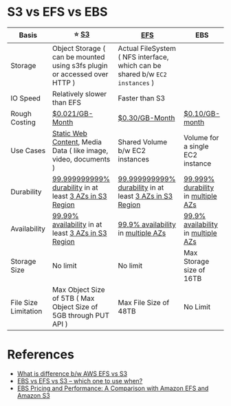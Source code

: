 
# S3 vs EFS vs EBS

| Basis                | :star: [S3](AmazonS3.md)                                                                                                                                                        | [EFS](AmazonEFS.md)                                                                                                                                                     | EBS                                                                                                                                                            |
|----------------------|---------------------------------------------------------------------------------------------------------------------------------------------------------------------------------|-------------------------------------------------------------------------------------------------------------------------------------------------------------------------|----------------------------------------------------------------------------------------------------------------------------------------------------------------|
| Storage              | Object Storage ( can be mounted using s3fs plugin or accessed over HTTP )                                                                                                       | Actual FileSystem ( NFS interface, which can be shared b/w `EC2 instances` )                                                                                            |
| IO Speed             | Relatively slower than EFS                                                                                                                                                      | Faster than S3                                                                                                                                                          |
| Rough Costing        | [$0.021/GB-Month](https://aws.amazon.com/s3/pricing/)                                                                                                                           | [$0.30/GB-Month](https://aws.amazon.com/efs/pricing/)                                                                                                                   | [$0.10/GB-month](https://aws.amazon.com/ebs/pricing/)                                                                                                          |
| Use Cases            | [Static Web Content](../0_AWSDesigns/WPSiteCloudFront&S3.md), Media Data ( like image, video, documents )                                                                       | Shared Volume b/w EC2 instances                                                                                                                                         | Volume for a single EC2 instance                                                                                                                               |
| Durability           | [99.999999999% durability](../../1_HLDDesignComponents/0_SystemGlossaries/Durability.md) in at least [3 AZs in S3 Region](../AWS-Global-Architecture-Region-AZ.md)              | [99.999999999% durability](../../1_HLDDesignComponents/0_SystemGlossaries/Durability.md) in at least [3 AZs in S3 Region](../AWS-Global-Architecture-Region-AZ.md) | [99.999% durability](../../1_HLDDesignComponents/0_SystemGlossaries/Durability.md) in [multiple AZs](../AWS-Global-Architecture-Region-AZ.md)                                                                                |
| Availability         | [99.99% availability](../../1_HLDDesignComponents/0_SystemGlossaries/HighAvailability.md#power-of-9s) in at least [3 AZs in S3 Region](../AWS-Global-Architecture-Region-AZ.md) | [99.9% availability](../../1_HLDDesignComponents/0_SystemGlossaries/HighAvailability.md#power-of-9s) in [multiple AZs](../AWS-Global-Architecture-Region-AZ.md)         | [99.9% availability](../../1_HLDDesignComponents/0_SystemGlossaries/HighAvailability.md#power-of-9s) in [multiple AZs](../AWS-Global-Architecture-Region-AZ.md) |
| Storage Size         | No limit                                                                                                                                                                        | No limit                                                                                                                                                                | Max Storage size of 16TB                                                                                                                                       |
| File Size Limitation | Max Object Size of 5TB ( Max Object Size of 5GB through PUT API )                                                                                                               | Max File Size of 48TB                                                                                                                                                   | No Limit                                                                                                                                                       |

# References
- [What is difference b/w AWS EFS vs S3](https://stackoverflow.com/questions/29573142/what-is-difference-between-aws-efs-and-s3)
- [EBS vs EFS vs S3 – which one to use when?](https://www.justaftermidnight247.com/insights/ebs-efs-and-s3-when-to-use-awss-three-storage-solutions/)
- [EBS Pricing and Performance: A Comparison with Amazon EFS and Amazon S3](https://cloud.netapp.com/blog/ebs-efs-amazons3-best-cloud-storage-system)